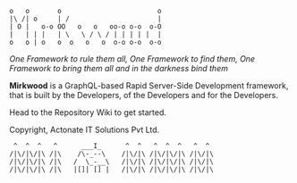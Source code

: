 
    o   o       o                        o
    |\ /| o     | /                      |
    | O |   o-o OO   o   o   oo-o o-o  o-O
    |   | | |   | \   \ / \ / | | | | |  |
    o   o | o   o  o   o   o  o-o o-o  o-o


_One Framework to rule them all, One Framework to find them, One Framework to bring them all and in the darkness bind them_

**Mirkwood** is a GraphQL-based Rapid Server-Side Development framework, that is built by the Developers, of the Developers and for the Developers.

Head to the Repository Wiki to get started.

Copyright, Actonate IT Solutions Pvt Ltd.



     ^  ^  ^   ^      ___I_      ^  ^   ^  ^  ^   ^  ^
    /|\/|\/|\ /|\    /\-_--\    /|\/|\ /|\/|\/|\ /|\/|\
    /|\/|\/|\ /|\   /  \_-__\   /|\/|\ /|\/|\/|\ /|\/|\
    /|\/|\/|\ /|\   |[]| [] |   /|\/|\ /|\/|\/|\ /|\/|\

